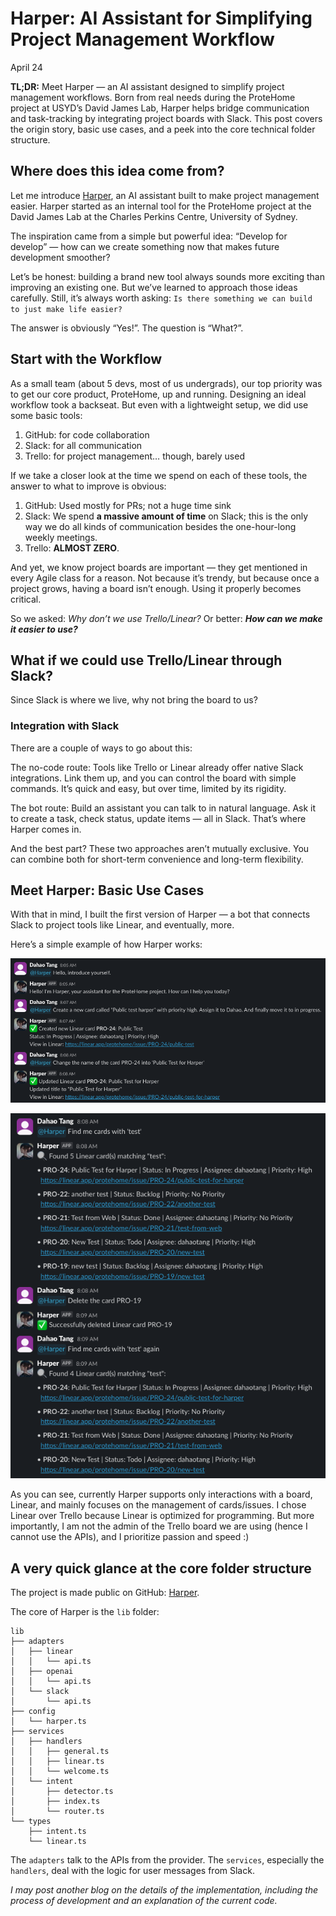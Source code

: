 # Harper: AI Assistant for Simplifying Project Management Workflow

April 24

**TL;DR:** Meet Harper — an AI assistant designed to simplify project management workflows. Born from real needs during the ProteHome project at USYD’s David James Lab, Harper helps bridge communication and task-tracking by integrating project boards with Slack. This post covers the origin story, basic use cases, and a peek into the core technical folder structure.

## Where does this idea come from?

Let me introduce [Harper](https://github.com/DahaoTang/Harper), an AI assistant built to make project management easier. Harper started as an internal tool for the ProteHome project at the David James Lab at the Charles Perkins Centre, University of Sydney.

The inspiration came from a simple but powerful idea:
“Develop for develop” — how can we create something now that makes future development smoother?

Let’s be honest: building a brand new tool always sounds more exciting than improving an existing one. But we’ve learned to approach those ideas carefully. Still, it’s always worth asking: `Is there something we can build to just make life easier?`

The answer is obviously “Yes!”. The question is “What?”.

## Start with the Workflow

As a small team (about 5 devs, most of us undergrads), our top priority was to get our core product, ProteHome, up and running. Designing an ideal workflow took a backseat. But even with a lightweight setup, we did use some basic tools:

1. GitHub: for code collaboration
2. Slack: for all communication
3. Trello: for project management… though, barely used

If we take a closer look at the time we spend on each of these tools, the answer to what to improve is obvious:

1. GitHub: Used mostly for PRs; not a huge time sink
2. Slack: We spend **a massive amount of time** on Slack; this is the only way we do all kinds of communication besides the one-hour-long weekly meetings.
3. Trello: **ALMOST ZERO**.

And yet, we know project boards are important — they get mentioned in every Agile class for a reason. Not because it’s trendy, but because once a project grows, having a board isn’t enough. Using it properly becomes critical.

So we asked:
_Why don’t we use Trello/Linear?_
Or better: **_How can we make it easier to use?_**

## What if we could use Trello/Linear through Slack?

Since Slack is where we live, why not bring the board to us?

### Integration with Slack

There are a couple of ways to go about this:

The no-code route: Tools like Trello or Linear already offer native Slack integrations. Link them up, and you can control the board with simple commands. It’s quick and easy, but over time, limited by its rigidity.

The bot route: Build an assistant you can talk to in natural language. Ask it to create a task, check status, update items — all in Slack. That’s where Harper comes in.

And the best part? These two approaches aren’t mutually exclusive. You can combine both for short-term convenience and long-term flexibility.

## Meet Harper: Basic Use Cases

With that in mind, I built the first version of Harper — a bot that connects Slack to project tools like Linear, and eventually, more.

Here’s a simple example of how Harper works:

![example_1](./example1.png)

![example_2](./example2.png)

As you can see, currently Harper supports only interactions with a board, Linear, and mainly focuses on the management of cards/issues. I chose Linear over Trello because Linear is optimized for programming. But more importantly, I am not the admin of the Trello board we are using (hence I cannot use the APIs), and I prioritize passion and speed :)

## A very quick glance at the core folder structure

The project is made public on GitHub: [Harper](https://github.com/DahaoTang/Harper).

The core of Harper is the `lib` folder:

```
lib
├── adapters
│   ├── linear
│   │   └── api.ts
│   ├── openai
│   │   └── api.ts
│   └── slack
│       └── api.ts
├── config
│   └── harper.ts
├── services
│   ├── handlers
│   │   ├── general.ts
│   │   ├── linear.ts
│   │   └── welcome.ts
│   └── intent
│       ├── detector.ts
│       ├── index.ts
│       └── router.ts
└── types
    ├── intent.ts
    └── linear.ts
```

The `adapters` talk to the APIs from the provider. The `services`, especially the `handlers`, deal with the logic for user messages from Slack.

_I may post another blog on the details of the implementation, including the process of development and an explanation of the current code._
